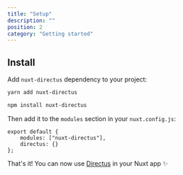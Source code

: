 ```yaml
---
title: "Setup"
description: ""
position: 2
category: "Getting started"
---
```


## Install

Add `nuxt-directus` dependency to your project:

<code-group>
  <code-block label="Yarn" active>

```bash
yarn add nuxt-directus
```

  </code-block>
  <code-block label="NPM">

```bash
npm install nuxt-directus
```

  </code-block>
</code-group>

Then add it to the `modules` section in your `nuxt.config.js`:

```js{}[nuxt.config.js]
export default {
	modules: ["nuxt-directus"],
	directus: {}
};
```

<alert type="success">

That's it! You can now use [Directus](/usage/useDirectusToken) in your Nuxt app ✨

</alert>
